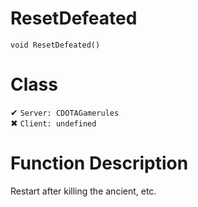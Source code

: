 # ResetDefeated
```
void ResetDefeated()
```
# Class
✔ `Server: CDOTAGamerules`  
✖ `Client: undefined`  

# Function Description
Restart after killing the ancient, etc.
